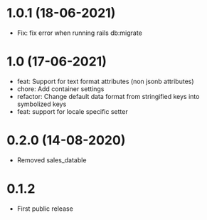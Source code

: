 # 1.0.1 (18-06-2021)
- Fix: fix error when running rails db:migrate

# 1.0 (17-06-2021)
- feat: Support for text format attributes (non jsonb attributes)
- chore: Add container settings
- refactor: Change default data format from stringified keys into symbolized keys
- feat: support for locale specific setter

# 0.2.0 (14-08-2020)
- Removed sales_datable

# 0.1.2
- First public release
